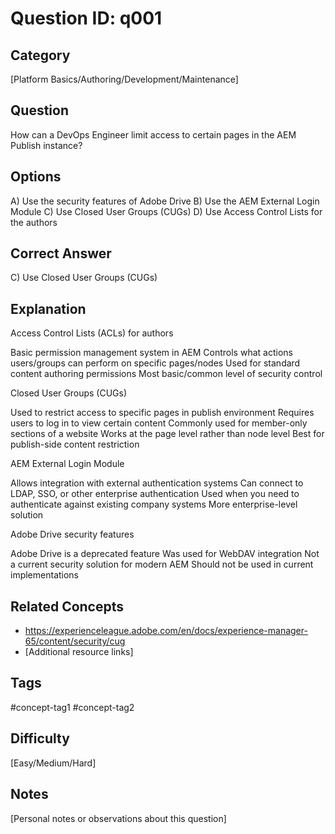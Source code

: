 # Question ID: q001

## Category
[Platform Basics/Authoring/Development/Maintenance]

## Question
How can a DevOps Engineer limit access to certain pages in the AEM Publish instance?

## Options
A) Use the security features of Adobe Drive
B) Use the AEM External Login Module
C) Use Closed User Groups (CUGs)
D) Use Access Control Lists for the authors

## Correct Answer
C) Use Closed User Groups (CUGs)

## Explanation
Access Control Lists (ACLs) for authors

Basic permission management system in AEM
Controls what actions users/groups can perform on specific pages/nodes
Used for standard content authoring permissions
Most basic/common level of security control


Closed User Groups (CUGs)

Used to restrict access to specific pages in publish environment
Requires users to log in to view certain content
Commonly used for member-only sections of a website
Works at the page level rather than node level
Best for publish-side content restriction


AEM External Login Module

Allows integration with external authentication systems
Can connect to LDAP, SSO, or other enterprise authentication
Used when you need to authenticate against existing company systems
More enterprise-level solution


Adobe Drive security features

Adobe Drive is a deprecated feature
Was used for WebDAV integration
Not a current security solution for modern AEM
Should not be used in current implementations

## Related Concepts
- https://experienceleague.adobe.com/en/docs/experience-manager-65/content/security/cug 
- [Additional resource links]

## Tags
#concept-tag1 #concept-tag2

## Difficulty
[Easy/Medium/Hard]

## Notes
[Personal notes or observations about this question]